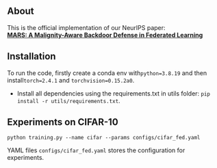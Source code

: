 ## About

This is the official implementation of our NeurIPS paper:  
**[MARS: A Malignity-Aware Backdoor Defense in Federated Learning](https://arxiv.org/pdf/2509.20383)** 


## Installation
To run the code, firstly create a conda env with`python=3.8.19` and then install`torch=2.4.1` and `torchvision=0.15.2a0`.
* Install all dependencies using the requirements.txt in utils folder: `pip install -r utils/requirements.txt`.



## Experiments on CIFAR-10
```
python training.py --name cifar --params configs/cifar_fed.yaml
```
YAML files `configs/cifar_fed.yaml` stores the configuration for experiments.



